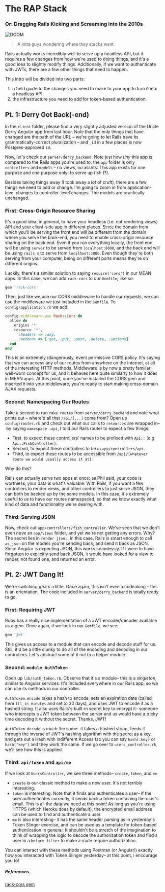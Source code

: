 # The RAP Stack
### Or: Dragging Rails Kicking and Screaming Into the 2010s

![DOOM](https://impossiblecity.files.wordpress.com/2009/03/doom-753530.jpg)
> A lotta guys wondering where they stacks went.

Rails actually works incredibly well to serve up a headless API, but it requires
a few changes from how we're used to doing things, and it's a good idea to
slightly modify things. Additionally, if we want to authenticate with JWTs,
there are a few other things that need to happen.

This intro will be divided into two parts:
  1. a field guide to the changes you need to make to your app to turn it into a
     headless API
  2. the infrastructure you need to add for token-based authentication.

## Pt. 1: Derry Got Back(-end)
In the `client` folder, please find a very slightly adjusted version of the
Uncle Derry Angular app from last hour. Note that the only things that have
changed are the path of the URL – we're going to let Rails have its
grammatically-correct pluralization – and `_id` in a few places is now
Postgres-approved `id`.

Now, let's check out `server/derry_backend`. Note just how *tiny* this app is
compared to the Rails apps you're used to: the `app` folder is only
`controllers` and `models` – no views, no assets. This app exists for one
 purpose and one purpose only: to serve up fish (?).

Besides taking things away (I took away a *lot* of cruft), there are a few
things we need to add or change. I'm going to zoom in from application-level
changes to controller-level changes. The models are practically unchanged.

### First: Cross-Origin Resource Sharing
It's a good idea, in general, to have your headless (i.e. not rendering views)
API and your client-side app in different places. Since the domain from which
you'll be serving the front end will be different from the domain where you
serve the back-end, you need to enable cross-origin resource sharing on the back
end. Even if you run everything locally, the front end will be using `server`
to be served from `localhost:8000`, and the back end will be using `rails s` to
serve from `localhost:3000`. Even though they're both serving from your
computer, being on different ports means they're on different origins.

Luckily, there's a similar solution to saying `require('cors')` in our MEAN
apps. In this case, we can add `rack-cors` to our `Gemfile`, like so:

```ruby
gem 'rack-cors'
```

Then, just like we use our CORS middleware to handle our requests, we can use
the middleware we just included in the `Gemfile`. To `config/application.rb` we
add:

```ruby
config.middleware.use Rack::Cors do
  allow do
    origins '*'
    resource '*',
      :headers => :any,
      :methods => [:get, :put, :post, :delete, :options]
  end
end
```
This is an extremely (dangerously, even) permissive CORS policy. It's saying
that we can access any of our routes from anywhere on the Internet, at all of
the interesting HTTP methods. Middleware is by now a pretty familiar, well-worn
concept for us, and it behaves here quite similarly to how it does in MEAN apps.
At this point, once you've installed the CORS gem and inserted it into your
middleware, you're ready to start making cross-domain AJAX requests.

### Second: Namespacing Our Routes
Take a second to run `rake routes` from `server/derry_backend` and note what
prints out – where'd all that `/api/[...]` come from? Open up `config/routes.rb`
and check out what our calls to `resources` are wrapped in– by saying
`namespace :api`, I told our Rails router to expect a few things:

* First, to expect these controllers' names to be prefixed with
  `Api::` (e.g. `Api::FishController`).
* Second, to expect these controllers to be in `app/controllers/api`.
* Third, to expect these routes to be accessible from `/api/[whatever route we
  would usually access it at]`.

Why do this?

Rails can actually serve two apps at once: as Phil said, your code is worthless;
your data is what's valuable. With Rails, if you want a few controllers to
render views, and other controllers to just serve JSON, they can both be backed
up by the same models. In this case, it's extremely useful to us to have our
routes namespaced, so that we know exactly what kind of data and functionality
we're dealing with.


### Third: Serving JSON
Now, check out `app/controllers/fish_controller`. We've seen that we don't even
*have* an `app/views` folder, and yet we're not getting any errors. Why? The
secret lies in `render json:`. In this case, Rails is smart enough to call
`as_json` on the models you're sending back, and send it back as JSON. Since
Angular is expecting JSON, this works seamlessly. If I were to have forgotten to
explicitly send back JSON, it would have looked for a view to render, not found
one, and returned an error.

## Pt. 2: JWT Dang It!
We're switching gears a little. Once again, this isn't even a codealong – this
is an orientation. The code included in `server/derry_backend` is totally ready
to go.

### First: Requiring JWT
Ruby has a really nice implementation of a JWT encoder/decoder available as a
gem. Once again, if we look in our `Gemfile`, we see:

```ruby
gem 'jwt'
```

This gives us access to a module that can encode and decode stuff for us. Still,
it'd be a little clunky to do all of the encoding and decoding in our
controllers. Let's abstract some of it out to a helper module.

### Second: `module AuthToken`
Open up `lib/auth_token.rb`. Observe that it's a module– this is a _singleton_,
similar to Angular services. It's included everywhere in our Rails app, so we
can use its methods in our controller.

`AuthToken.encode` takes a hash to encode, sets an expiration date (called here
`ttl_in_minutes` and set to 30 days), and uses JWT to encode it as a hashed
string. It also uses Rails's built-in secret key to encrypt it– someone who
intercepts a JWT token between the server and us would have a tricky time
decoding it without the secret. Thanks, JWT!

`AuthToken.decode` is much the same– it takes a hashed string, feeds it through
the inverse of JWT's hashing algorithm with the secret as a key, and gets out a
Hash with Indifferent Access (so you can say `hash[:key]` or `hash["key"]` and
they work the same. If we go over to `users_controller.rb`, we'll see how this
is applied.

### Third: `api/token` and `api/me`
If we look at `UsersController`, we see three methods– `create`, `token`, and
`me`.

* `create` is our classic method to make a new user. It's not terribly
  interesting.
* `token` is interesting. Note that it finds and authenticates a user– if the
  user authenticates correctly, it sends back a token containing the user's
  email. This is all the data we need at this point! As long as you're using
  HTTPS (which Heroku does by default), the encrypted email address can be used
  to find and authenticate a user.
* `me` is also interesting– it has the same header parsing as in yesterday's
  Token Slinger exercise, and can be used as a template for token-based
  authentication in general. It shouldn't be a stretch of the imagination to
  think of wrapping the logic to decode the authorization token and find a user
  in a `before_filter` to make a route require authorization.

You can interact with these methods using Postman (or Angular!) exactly how you
interacted with Token Slinger yesterday– at this point, I encourage you to!

##### References

[rack-cors gem](https://github.com/cyu/rack-cors)
